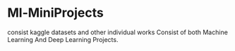 # Ml-MiniProjects
consist kaggle datasets and other individual works
Consist of both Machine Learning And Deep Learning Projects.
